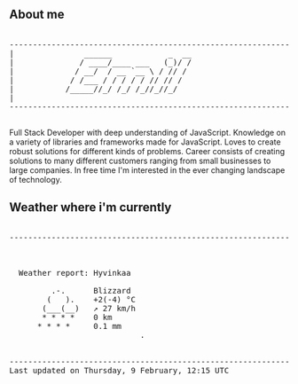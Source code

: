 ## About me

<pre>

--------------------------------------------------------------------------------------
|			    ______            _  __
|			   / ____/____ ___   (_)/ /
|			  / __/  / __ `__ \ / // / 
|			 / /___ / / / / / // // /  
|			/_____//_/ /_/ /_//_//_/   
|                           
--------------------------------------------------------------------------------------

</pre>

Full Stack Developer with deep understanding of JavaScript. Knowledge on a variety of libraries and frameworks made for JavaScript. Loves to create robust solutions for different kinds of problems. Career consists of creating solutions to many different customers ranging from small businesses to large companies. In free time I'm interested in the ever changing landscape of technology. 



## Weather where i'm currently  

<pre>

--------------------------------------------------------------------------------------


 
  Weather report: Hyvinkaa  
    
         .-.      Blizzard  
        (   ).    +2(-4) °C  
       (___(__)   ↗ 27 km/h  
       * * * *    0 km  
      * * * *     0.1 mm  
                            .


--------------------------------------------------------------------------------------
Last updated on Thursday, 9 February, 12:15 UTC
</pre>
